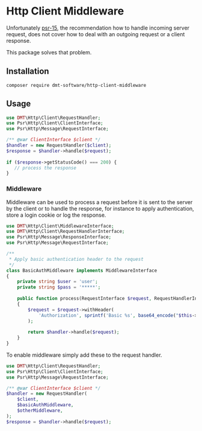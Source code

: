 # Http Client Middleware

Unfortunately [psr-15](https://www.php-fig.org/psr/psr-15/), the recommendation how to handle incoming server request, 
does not cover how to deal with an outgoing request or a client response.
 
This package solves that problem.

## Installation
`composer require dmt-software/http-client-middleware`

## Usage

```php
use DMT\Http\Client\RequestHandler;
use Psr\Http\Client\ClientInterface;
use Psr\Http\Message\RequestInterface;

/** @var ClientInterface $client */
$handler = new RequestHandler($client);
$response = $handler->handle($request);
 
if ($response->getStatusCode() === 200) {
   // process the response
}
```

### Middleware

Middleware can be used to process a request before it is sent to the server by the client or to handle the response,
for instance to apply authentication, store a login cookie or log the response.

```php
use DMT\Http\Client\MiddlewareInterface;
use DMT\Http\Client\RequestHandlerInterface;
use Psr\Http\Message\ResponseInterface;
use Psr\Http\Message\RequestInterface;

/**
 * Apply basic authentication header to the request
 */
class BasicAuthMiddleware implements MiddlewareInterface
{
    private string $user = 'user';
    private string $pass = '*****';
    
    public function process(RequestInterface $request, RequestHandlerInterface $handler): ResponseInterface
    {
        $request = $request->withHeader(
            'Authorization', sprintf('Basic %s', base64_encode("$this->user:$this->pass")) 
        );
        
        return $handler->handle($request);
    }
}
```

To enable middleware simply add these to the request handler.  

```php
use DMT\Http\Client\RequestHandler;
use Psr\Http\Client\ClientInterface;
use Psr\Http\Message\RequestInterface;

/** @var ClientInterface $client */
$handler = new RequestHandler(
    $client,
    $basicAuthMiddleware,
    $otherMiddleware,
);
$response = $handler->handle($request);
```